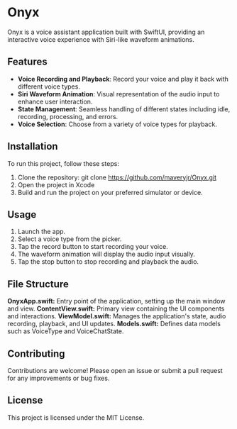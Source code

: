 # Onyx

Onyx is a voice assistant application built with SwiftUI, providing an interactive voice experience with Siri-like waveform animations.

## Features

- **Voice Recording and Playback**: Record your voice and play it back with different voice types.
- **Siri Waveform Animation**: Visual representation of the audio input to enhance user interaction.
- **State Management**: Seamless handling of different states including idle, recording, processing, and errors.
- **Voice Selection**: Choose from a variety of voice types for playback.

## Installation

To run this project, follow these steps:

1. Clone the repository:
   git clone https://github.com/maveryjr/Onyx.git
3. Open the project in Xcode
4. Build and run the project on your preferred simulator or device.

## Usage
1. Launch the app.
2. Select a voice type from the picker.
3. Tap the record button to start recording your voice.
4. The waveform animation will display the audio input visually.
5. Tap the stop button to stop recording and playback the audio.

## File Structure
**OnyxApp.swift:** Entry point of the application, setting up the main window and view.
**ContentView.swift:** Primary view containing the UI components and interactions.
**ViewModel.swift:** Manages the application's state, audio recording, playback, and UI updates.
**Models.swift:** Defines data models such as VoiceType and VoiceChatState.

## Contributing
Contributions are welcome! Please open an issue or submit a pull request for any improvements or bug fixes.

## License
This project is licensed under the MIT License.

